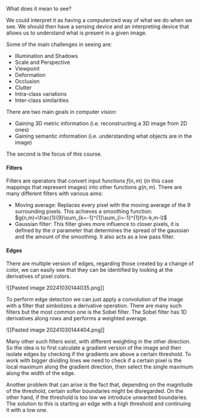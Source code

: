 
What does it mean to see? 

We could interpret it as having a computerized way of what we do when we see. We should then have a sensing device and an interpreting device that allows us to understand what is present in a given image.

Some of the main challenges in seeing are:

- Illumination and Shadows
- Scale and Perspective
- Viewpoint
- Deformation
- Occlusion
- Clutter
- Intra-class variations
- Inter-class similarities

There are two main goals in computer vision:

- Gaining 3D metric information (i.e. reconstructing a 3D image from 2D ones)
- Gaining semantic information (i.e. understanding what objects are in the image)

The second is the focus of this course.

#### Filters
Filters are operators that convert input functions $f(n,m)$ (in this case mappings that represent images) into other functions $g(n,m)$. There are many different filters with various aims:

- Moving average: Replaces every pixel with the moving average of the 9 surrounding pixels. This achieves a smoothing function:
	$g(n,m)=\frac{1}{9}\sum_{k=-1}^{1}\sum_{l=-1}^{1}f(n-k,m-l)$
- Gaussian filter: This filter gives more influence to closer pixels, it is defined by the $\sigma$ parameter that determines the spread of the gaussian and the amount of the smoothing. It also acts as a low pass filter.
#### Edges
There are multiple version of edges, regarding those created by a change of color, we can easily see that they can be identified by looking at the derivatives of pixel colors.

![[Pasted image 20241030144035.png]]

To perform edge detection we can just apply a convolution of the image with a filter that simbolizes a derivative operation. There are many such filters but the most common one is the Sobel filter. The Sobel filter has 1D derivatives along rows and performs a weighted average.

![[Pasted image 20241030144404.png]]

Many other such filters exist, with different weighting in the other direction.
So the idea is to first calculate a gradient version of the image and then isolate edges by checking if the gradients are above a certain threshold. To work with bigger dividing lines we need to check if a certain pixel is the local maximum along the gradient direction, then select the single maximum along the width of the edge.

Another problem that can arise is the fact that, depending on the magnitude of the threshold, certain softer boundaries might be disregarded. On the other hand, if the threshold is too low we introduce unwanted boundaries. The solution to this is starting an edge with a high threshold and continuing it with a low one. 
